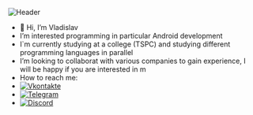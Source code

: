 ![Header](https://tenor.com/bOmIZ.gif)
- 👋 Hi, I’m Vladislav
- I’m interested programming in particular Android development
- I`m currently studying at a college (TSPC) and studying different programming languages in parallel
- I’m looking to collaborat with various companies to gain experience, I will be happy if you are interested in m
- How to reach me:
- [![Vkontakte](https://img.shields.io/badge/-Vkontakte-000000?style=flat-sqaure&logo=Vk&logoColor=0077ff)](https://vk.com/etoheDoDik)
- [![Telegram](https://img.shields.io/badge/-Telegram-000000?style=flat-sqaure&logo=telegram&logoColor=27A0D9)](https://t.me/etoheDoDik)
- [![Discord](https://img.shields.io/badge/-Discord-000000?style=flat-sqaure&logo=discord&logoColor=)](https://discordapp.com/users/1030510478239211550/)
